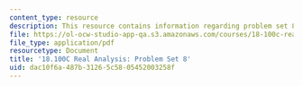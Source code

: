 ```yaml
---
content_type: resource
description: This resource contains information regarding problem set 8.
file: https://ol-ocw-studio-app-qa.s3.amazonaws.com/courses/18-100c-real-analysis-fall-2012/dac10f6a487b31265c5805452003258f_MIT18_100CF12_ps8.pdf
file_type: application/pdf
resourcetype: Document
title: '18.100C Real Analysis: Problem Set 8'
uid: dac10f6a-487b-3126-5c58-05452003258f
---
```

